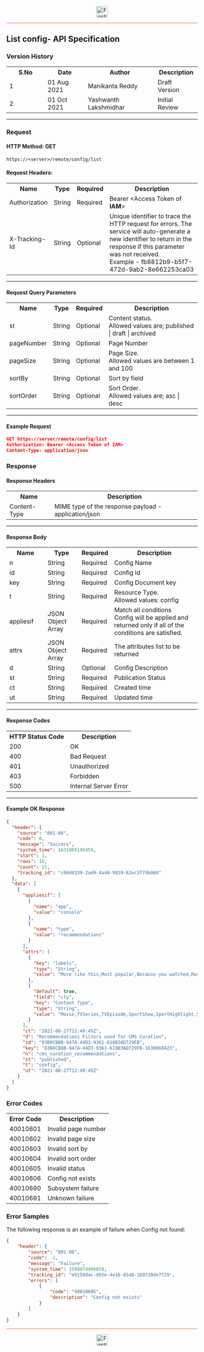 <p align="center"><img src="https://cdn.shortpixel.ai/spai/w_378+q_lossy+ret_img+to_webp/https://firstlight.ai/wp-content/uploads/2021/03/300ppi-logotype-transparent.png" alt="Firstlight" height="30"/></p>

<hr style="height:1px;border-width:0;background-color:#f26524">

## List config- API Specification

### Version History

<table width='100%'>
  <tr>
    <th width='20%'>S.No</th>
    <th>Date</th>
    <th>Author</th>
    <th>Description</th>
  </tr>
  <tr>
    <td>1</td>
    <td>01 Aug 2021</td>
    <td>Manikanta Reddy</td>
    <td>Draft Version</td>
  </tr>
  <tr>
    <td>2</td>
    <td>01 Oct 2021</td>
    <td>Yashwanth Lakshmidhar</td>
    <td>Initial Review</td>
  </tr>
</table>

<hr style="height:1px;border-width:0;background-color:black">

### Request

#### HTTP Method: GET

```
https://<server>/remote/config/list
```

#### Request Headers:

<table width='100%'>
  <tr>
    <th width='20%'>Name</th>
    <th>Type</th>
    <th>Required</th>
    <th>Description</th>
  </tr>
  <tr>
    <td>Authorization</td>
    <td>String</td>
    <td>Required</td>
    <td>Bearer &lt;Access Token of <b>IAM</b>&gt;</td>
  </tr>
  <tr>
    <td>X-Tracking-Id</td>
    <td>String</td>
    <td>Optional</td>
    <td>Unique identifier to trace the HTTP request for errors. The service will auto-generate a new identifier to return in the response if this parameter was not received.<br/>Example - fb8812b9-b5f7-472d-9ab2-8e662253ca03</td>
  </tr>
</table>

<hr style="height:1px;border-width:0;background-color:black">

<div class="page"/>

#### Request Query Parameters

<table width='100%'>
  <tr>
    <th width='20%'>Name</th>
    <th>Type</th>
    <th>Required</th>
    <th>Description</th>
  </tr>
 <tr>
    <td>st</td>
    <td>String</td>
    <td>Optional</td>
    <td>Content status. <br/>Allowed values are; published | draft | archived</td>
  </tr>
   <tr>
    <td>pageNumber</td>
    <td>String</td>
    <td>Optional</td>
    <td>Page Number</td>
  </tr> <tr>
    <td>pageSize</td>
    <td>String</td>
    <td>Optional</td>
    <td>Page Size. <br/>Allowed values are between 1 and 100</td>
  </tr> <tr>
    <td>sortBy</td>
    <td>String</td>
    <td>Optional</td>
    <td>Sort by field</td>
  </tr> <tr>
    <td>sortOrder</td>
    <td>String</td>
    <td>Optional</td>
    <td>Sort Order. <br/>Allowed values are; asc | desc</td>
  </tr>
  </table>

<hr style="height:1px;border-width:0;background-color:black">

<div class="page"/>

#### Example Request

```json
GET https://server/remote/config/list
Authorization: Bearer <Access Token of IAM>
Content-Type: application/json
```

### Response

#### Response Headers

<table width="100%">
  <tr>
    <th>Name</th>
    <th>Description</th>
  </tr>
  <tr>
    <td>Content-Type</td>
    <td>MIME type of the response payload - application/json</td>
  </tr>
</table>

<hr style="height:1px;border-width:0;background-color:black">

#### Response Body

<table width='100%'>
  <tr>
    <th width='20%'>Name</th>
    <th>Type</th>
    <th>Required</th>
    <th>Description</th>
  </tr>
  <tr>
    <td>n</td>
    <td>String</td>
    <td>Required</td>
    <td>Config Name</td>
  </tr>
  <tr>
    <td>id</td>
    <td>String</td>
    <td>Required</td>
    <td>Config Id</td>
  </tr>
  <tr>
    <td>key</td>
    <td>String</td>
    <td>Required</td>
    <td>Config Document key</td>
  </tr>
  <tr>
    <td>t</td>
    <td>String</td>
    <td>Required</td>
    <td>Resource Type.<br/> Allowed values: config</td>
  </tr>
  <tr>
    <td>appliesif</td>
    <td>JSON Object Array</td>
    <td>Required</td>
    <td>Match all conditions
        <br/>Config will be applied and returned only if all of the conditions are satisfied.</td>
  </tr>
  <tr>
    <td>attrs</td>
    <td>JSON Object Array</td>
    <td>Required</td>
    <td>The attributes list to be returned</td>
  </tr>
  <tr>
    <td>d</td>
    <td>String</td>
    <td>Optional</td>
    <td>Config Description</td>
  </tr>
  <tr>
    <td>st</td>
    <td>String</td>
    <td>Required</td>
    <td>Publication Status</td>
  </tr>
  <tr>
    <td>ct</td>
    <td>String</td>
    <td>Required</td>
    <td>Created time</td>
  </tr>
  <tr>
    <td>ut</td>
    <td>String</td>
    <td>Required</td>
    <td>Updated time</td>
  </tr>
</table>

<hr style="height:1px;border-width:0;background-color:black">

#### Response Codes

<table width="100%">
  <tr>
    <th>HTTP Status Code</th>
    <th>Description</th>
  </tr>
  <tr>
    <td>200</td>
    <td>OK</td>
  </tr>
  <tr>
    <td>400</td>
    <td>Bad Request</td>
  </tr>
  <tr>
    <td>401</td>
    <td>Unauthorized</td>
  </tr>
  <tr>
    <td>403</td>
    <td>Forbidden</td>
  </tr>
  <tr>
    <td>500</td>
    <td>Internal Server Error</td>
  </tr>
</table>

<hr style="height:1px;border-width:0;background-color:black">

<div class="page"/>

#### Example OK Response

```json
{
  "header": {
    "source": "001-06",
    "code": 0,
    "message": "Success",
    "system_time": 1631869196459,
    "start": 1,
    "rows": 10,
    "count": 15,
    "tracking_id": "c00d8339-2ad9-4a48-9039-62ec3f79b066"
  },
  "data": [
    {
      "appliesif": [
        {
          "name": "app",
          "value": "console"
        },
        {
          "name": "type",
          "value": "recommendations"
        }
      ],
      "attrs": [
        {
          "key": "labels",
          "type": "String",
          "value": "More like this,Most popular,Because you watched,Recommended for you,Trending now"
        },
        {
          "default": true,
          "field": "cty",
          "key": "Content Type",
          "type": "String",
          "value": "Movie,TVSeries,TVEpisode,SportShow,SportHighlight,SportClip,SportEvent"
        }
      ],
      "ct": "2021-08-27T12:49:45Z",
      "d": "Recommendations Filters used for CMS Curation",
      "id": "83B0CB8B-947A-44D3-9361-618B3AD729FB",
      "key": "83B0CB8B-947A-44D3-9361-618B3AD729FB-1630068423",
      "n": "cms_curation_recommendations",
      "st": "published",
      "t": "config",
      "ut": "2021-08-27T12:49:45Z"
    }
  ]
}
```

### Error Codes

<table width="100%">
  <tr>
    <th>Error Code</th>
    <th>Description</th>
  </tr>
  <tr>
    <td>40010601</td>
    <td>Invalid page number</td>
  </tr>
  <tr>
    <td>40010602</td>
    <td>Invalid page size</td>
  </tr>
  <tr>
    <td>40010603</td>
    <td>Invalid sort by</td>
  </tr>
  <tr>
    <td>40010604</td>
    <td>Invalid sort order</td>
  </tr>
  <tr>
    <td>40010605</td>
    <td>Invalid status</td>
  </tr>
  <tr>
    <td>40010606</td>
    <td>Config not exists</td>
  </tr>
  <tr>
    <td>40010690</td>
    <td>Subsystem failure</td>
  </tr>
  <tr>
    <td>40010691</td>
    <td>Unknown failure</td>
  </tr>
</table>

### Error Samples

The following response is an example of failure when Config not found:

```json
{
	"header": {
		"source": "001-06",
		"code": -1,
		"message": "Failure",
		"system_time": 1588074996859,
		"tracking_id": "e9150dac-d65e-4e1b-8548-169728de7f29",
		"errors": [
			{
				"code": "40010605",
				"description": "Config not exists"
			}
		]
	}
}
```
<hr style="height:1px;border-width:0;background-color:#f26524">

<p align="center"><img src="https://cdn.shortpixel.ai/spai/w_378+q_lossy+ret_img+to_webp/https://firstlight.ai/wp-content/uploads/2021/03/300ppi-logotype-transparent.png" alt="Firstlight" height="30"/></p>